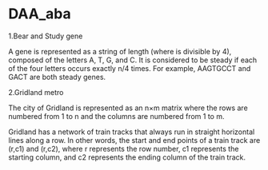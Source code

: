# DAA_aba

1.Bear and Study gene

A gene is represented as a string of length  (where  is divisible by 4), composed of the letters A, T, G, and C. It is considered to be steady if each of the four letters occurs exactly n/4 times. For example, AAGTGCCT and GACT are both steady genes.

2.Gridland metro

The city of Gridland is represented as an n×m matrix where the rows are numbered from 1 to n and the columns are numbered from 1 to m.

Gridland has a network of train tracks that always run in straight horizontal lines along a row. In other words, the start and end points of a train track are (r,c1) and (r,c2), where r represents the row number, c1 represents the starting column, and c2 represents the ending column of the train track.


